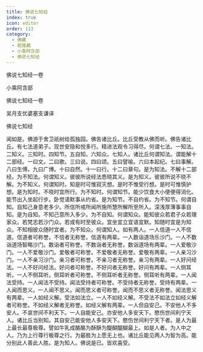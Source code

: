 ```yaml
---
title: 佛说七知经
index: true
icon: editor
order: 113
category:
  - 佛藏
  - 乾隆藏
  - 小乘阿含部
  - 佛说七知经
---
```


佛说七知经一卷  

小乘阿含部  

佛说七知经一卷  

吴月支优婆塞支谦译  

佛说七知经  

闻如是。佛游于舍卫祇树给孤独园。佛告诸比丘。比丘受教从佛而听。佛告诸比丘。有七法道弟子。现世安隐和悦多行。精进法观令习得尽。何谓七法。一知法。二知义。三知时。四知节。五自知。六知众。七知人。诸比丘何谓知法。谓能解十二部经。一曰文。二曰歌。三曰说。四曰颂。五曰譬喻。六曰本起纪。七曰事解。八曰生傅。九曰广博。十曰自然。十一曰行。十二曰章句。是为知法。不解十二部经。为不知法。何谓知义。彼彼所说经法悉晓其义。是为知义。彼彼所说不晓不解。为不知义。何谓知时。知是时可惟寂灭想。是时不惟受行想。是时可惟慎护想。是为知时。不晓时宜所行。为不知时。何谓知节。能少饮食大小便便得消化。能节出入坐起行步。卧觉语默事从约省。是为知节。不自约省。为不知节。何谓自知。自知己身意老多少。所信所戒所闻所施所慧所解所至所入。深浅厚薄事事自知。是为自知。不知己意所入多少。为不自知。何谓知众。能知彼众若君子众若理家众。若梵志若沙门众。若或有时至彼众。宜坐宜立宜语宜默。知随时宜是为知众。不知相彼众随时宜者。为不知众。何谓知人。如有两人。一人信道一人不信道。信道者可称誉。不信者无称誉。信道有两辈。一人数诣道场乐沙门。一人不数诣道场智略沙门。数诣者可称誉。不数诣者无称誉。数诣道场有两辈。一人爱敬沙门。一人不爱敬沙门。爱敬者可称誉。不爱敬者无称誉。爱敬有两辈。一人亲习沙门。一人不亲习沙门。亲习者可称誉。不亲习者无称誉。亲习有两辈。一人好问经法。一人不好问经法。好问者可称誉。不好问者无称誉。好问有两辈。一人侧耳听。一人不侧耳听。侧耳听者可称誉。不侧耳听者无称誉。侧耳听有两辈。一人闻法受持。一人闻法不受持。闻法受持者可称誉。不受持者无称誉。受持有两辈。一人闻而思义。一人闻不思义。闻而思义者可称誉。闻而不思义者无称誉。闻法思义有两辈。一人如经义解。受法如法立。一人不如经义解。不受法不如法立如经义解者可称誉。不如经义解者无称誉。如经义解有两辈。一人但自安己。不安他人不多安人。不哀世间不利天下。一人自能安己。亦安他人多安天下。愍伤世间利宁天人。诸比丘当别知。其自安己能安他人多安天下。愍伤世间利宁天下者。是人为最上最长最尊极尊。譬如牛乳成酪酪为酥酥为醍醐醍醐最上。如是人者。为人中之人。乃为上行尊行极尊之行。为最胜为上愿无上也。诸比丘能见两人为智为高。能分别此人善此人胜。是为知人。佛说是已。皆欢喜受。  
